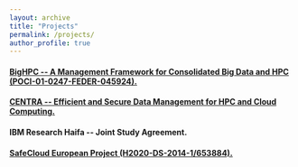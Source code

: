 ```yaml
---
layout: archive
title: "Projects"
permalink: /projects/
author_profile: true
---
```


#### [BigHPC -- A Management Framework for Consolidated Big Data and HPC (POCI-01-0247-FEDER-045924).](https://bighpc.wavecom.pt/)


#### [CENTRA -- Efficient and Secure Data Management for HPC and Cloud Computing.](http://www.globalcentra.org/projects/#prv)


#### IBM Research Haifa -- Joint Study Agreement.


#### [SafeCloud European Project (H2020-DS-2014-1/653884).](https://www.safecloud-project.eu/)